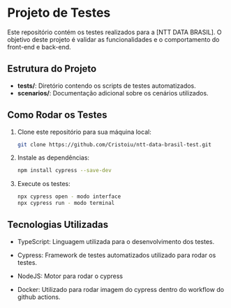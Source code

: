 # Projeto de Testes

Este repositório contém os testes realizados para a [NTT DATA BRASIL]. O objetivo deste projeto é validar as funcionalidades e o comportamento do front-end e back-end.

## Estrutura do Projeto

- **tests/**: Diretório contendo os scripts de testes automatizados.
- **scenarios/**: Documentação adicional sobre os cenários utilizados.

## Como Rodar os Testes

1. Clone este repositório para sua máquina local:
   ```bash
   git clone https://github.com/Cristoiu/ntt-data-brasil-test.git 
   ````
2. Instale as dependências:
    ```bash
   npm install cypress --save-dev
   ````
3. Execute os testes:
    ```bash
   npx cypress open - modo interface
   npx cypress run - modo terminal
   ````

## Tecnologias Utilizadas
* TypeScript: Linguagem utilizada para o desenvolvimento dos testes.

* Cypress: Framework de testes automatizados utilizado para rodar os testes.

* NodeJS: Motor para rodar o cypress

* Docker: Utilizado para rodar imagem do cypress dentro do workflow do github actions.

